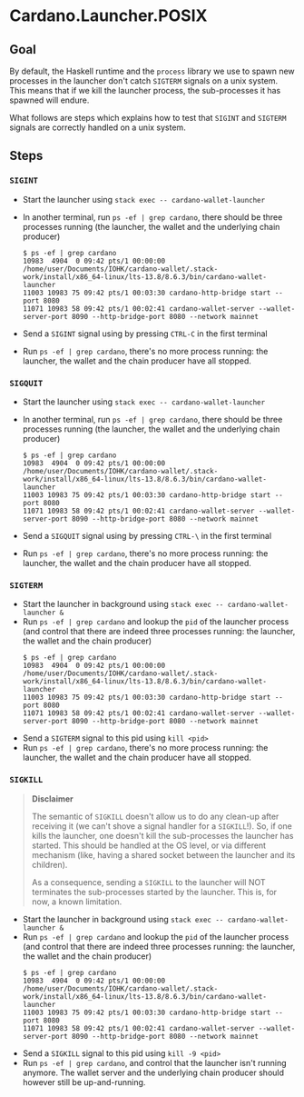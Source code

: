 # Cardano.Launcher.POSIX

## Goal

By default, the Haskell runtime and the `process` library we use to spawn new
processes in the launcher don't catch `SIGTERM` signals on a unix system. This
means that if we kill the launcher process, the sub-processes it has spawned
will endure.

What follows are steps which explains how to test that `SIGINT` and `SIGTERM`
signals are correctly handled on a unix system.

## Steps

### `SIGINT`

- Start the launcher using `stack exec -- cardano-wallet-launcher`
- In another terminal, run `ps -ef | grep cardano`, there should be three
  processes running (the launcher, the wallet and the underlying chain
  producer)
  ```
  $ ps -ef | grep cardano
  10983  4904  0 09:42 pts/1 00:00:00 /home/user/Documents/IOHK/cardano-wallet/.stack-work/install/x86_64-linux/lts-13.8/8.6.3/bin/cardano-wallet-launcher
  11003 10983 75 09:42 pts/1 00:03:30 cardano-http-bridge start --port 8080
  11071 10983 58 09:42 pts/1 00:02:41 cardano-wallet-server --wallet-server-port 8090 --http-bridge-port 8080 --network mainnet
  ```

- Send a `SIGINT` signal using by pressing `CTRL-C` in the first terminal
- Run `ps -ef | grep cardano`, there's no more process running: the launcher,
  the wallet and the chain producer have all stopped.


### `SIGQUIT`

- Start the launcher using `stack exec -- cardano-wallet-launcher`
- In another terminal, run `ps -ef | grep cardano`, there should be three
  processes running (the launcher, the wallet and the underlying chain
  producer)
  ```
  $ ps -ef | grep cardano
  10983  4904  0 09:42 pts/1 00:00:00 /home/user/Documents/IOHK/cardano-wallet/.stack-work/install/x86_64-linux/lts-13.8/8.6.3/bin/cardano-wallet-launcher
  11003 10983 75 09:42 pts/1 00:03:30 cardano-http-bridge start --port 8080
  11071 10983 58 09:42 pts/1 00:02:41 cardano-wallet-server --wallet-server-port 8090 --http-bridge-port 8080 --network mainnet
  ```

- Send a `SIGQUIT` signal using by pressing `CTRL-\` in the first terminal
- Run `ps -ef | grep cardano`, there's no more process running: the launcher,
  the wallet and the chain producer have all stopped.


### `SIGTERM`

- Start the launcher in background using `stack exec -- cardano-wallet-launcher &`
- Run `ps -ef | grep cardano` and lookup the `pid` of the launcher process (and
  control that there are indeed three processes running: the launcher, the
  wallet and the chain producer)
  ```
  $ ps -ef | grep cardano
  10983  4904  0 09:42 pts/1 00:00:00 /home/user/Documents/IOHK/cardano-wallet/.stack-work/install/x86_64-linux/lts-13.8/8.6.3/bin/cardano-wallet-launcher
  11003 10983 75 09:42 pts/1 00:03:30 cardano-http-bridge start --port 8080
  11071 10983 58 09:42 pts/1 00:02:41 cardano-wallet-server --wallet-server-port 8090 --http-bridge-port 8080 --network mainnet
  ```
- Send a `SIGTERM` signal to this pid using `kill <pid>` 
- Run `ps -ef | grep cardano`, there's no more process running: the launcher,
  the wallet and the chain producer have all stopped.


### `SIGKILL`

> **Disclaimer**
> 
> The semantic of `SIGKILL` doesn't allow us to do any clean-up after receiving
> it (we can't shove a signal handler for a `SIGKILL`!). So, if one kills the
> launcher, one doesn't kill the sub-processes the launcher has started. This
> should be handled at the OS level, or via different mechanism (like, having a
> shared socket between the launcher and its children).
>
> As a consequence, sending a `SIGKILL` to the launcher will NOT terminates the
> sub-processes started by the launcher. This is, for now, a known limitation.

- Start the launcher in background using `stack exec -- cardano-wallet-launcher &`
- Run `ps -ef | grep cardano` and lookup the `pid` of the launcher process (and
  control that there are indeed three processes running: the launcher, the
  wallet and the chain producer)
  ```
  $ ps -ef | grep cardano
  10983  4904  0 09:42 pts/1 00:00:00 /home/user/Documents/IOHK/cardano-wallet/.stack-work/install/x86_64-linux/lts-13.8/8.6.3/bin/cardano-wallet-launcher
  11003 10983 75 09:42 pts/1 00:03:30 cardano-http-bridge start --port 8080
  11071 10983 58 09:42 pts/1 00:02:41 cardano-wallet-server --wallet-server-port 8090 --http-bridge-port 8080 --network mainnet
  ```
- Send a `SIGKILL` signal to this pid using `kill -9 <pid>` 
- Run `ps -ef | grep cardano`, and control that the launcher isn't running
  anymore. The wallet server and the underlying chain producer should however
  still be up-and-running.

